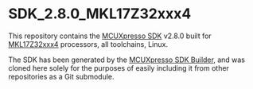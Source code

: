 # SDK_2.8.0_MKL17Z32xxx4

This repository contains the [MCUXpresso SDK](https://www.nxp.com/design/software/development-software/mcuxpresso-software-and-tools-/mcuxpresso-software-development-kit-sdk:MCUXpresso-SDK) v2.8.0 built for [MKL17Z32xxx4](https://www.nxp.com/products/processors-and-microcontrollers/arm-microcontrollers/general-purpose-mcus/kl-series-cortex-m0-plus/kinetis-kl1x-48-mhz-mainstream-small-ultra-low-power-microcontrollers-mcus-based-on-arm-cortex-m0-plus-core:KL1x) processors, all toolchains, Linux.

The SDK has been generated by the [MCUXpresso SDK Builder](https://mcuxpresso.nxp.com/en/welcome), and was cloned here solely for the purposes of easily including it from other repositories as a Git submodule.
